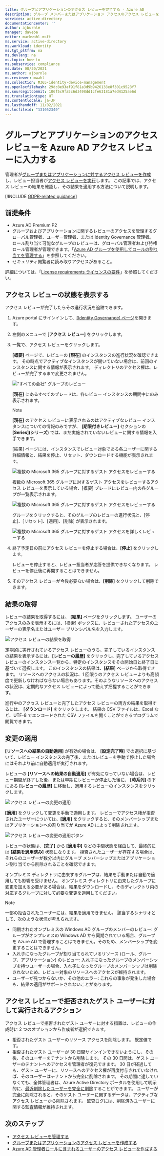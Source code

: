 ```yaml
---
title: グループとアプリケーションのアクセス レビューを完了する - Azure AD
description: グループ メンバーまたはアプリケーション アクセスのアクセス レビューを Azure Active Directory アクセス レビューに入力する方法について説明します。
services: active-directory
documentationcenter: ''
author: ajburnle
manager: daveba
editor: markwahl-msft
ms.service: active-directory
ms.workload: identity
ms.tgt_pltfrm: na
ms.devlang: na
ms.topic: how-to
ms.subservice: compliance
ms.date: 08/20/2021
ms.author: ajburnle
ms.reviewer: mwahl
ms.collection: M365-identity-device-management
ms.openlocfilehash: 29dc8e93af91f81a3d9b9426138e8f301c9528f7
ms.sourcegitcommit: 106f5c9fa5c6d3498dd1cfe63181a7ed4125ae6d
ms.translationtype: HT
ms.contentlocale: ja-JP
ms.lasthandoff: 11/02/2021
ms.locfileid: "131052340"
---
```

# <a name="complete-an-access-review-of-groups-and-applications-in-azure-ad-access-reviews"></a>グループとアプリケーションのアクセス レビューを Azure AD アクセス レビューに入力する
 
管理者が[グループまたはアプリケーションに対するアクセス レビューを作成](create-access-review.md)し、レビュー担当者が[アクセス レビューを実行](perform-access-review.md)します。 この記事では、アクセス レビューの結果を確認し、その結果を適用する方法について説明します。
 
[!INCLUDE [GDPR-related guidance](../../../includes/gdpr-intro-sentence.md)]
 
## <a name="prerequisites"></a>前提条件
 
- Azure AD Premium P2
- グループおよびアプリケーションに関するレビューのアクセスを管理するグローバル管理者、ユーザー管理者、または Identity Governance 管理者。 ロール割り当て可能なグループのレビューは、グローバル管理者および特権ロール管理者が管理できます。「[Azure AD グループを使用してロールの割り当てを管理する](../roles/groups-concept.md)」を参照してください。
- セキュリティ閲覧者に読み取りアクセスがあること。
 
詳細については、「[License requirements ライセンスの要件](access-reviews-overview.md#license-requirements)」を参照してください。

 
## <a name="view-the-status-of-an-access-review"></a>アクセス レビューの状態を表示する
 
アクセス レビューが完了したらその進行状況を追跡できます。
 
1. Azure portal にサインインして、[[Identity Governance] ページ](https://portal.azure.com/#blade/Microsoft_AAD_ERM/DashboardBlade/)を開きます。
 
1. 左側のメニューで **[アクセス レビュー]** をクリックします。
 
1. 一覧で、アクセス レビューをクリックします。
 
 
    **[概要]** ページで、レビューの **[現在]** のインスタンスの進行状況を確認できます。 その時点でアクティブなインスタンスが開いていない場合は、前回のインスタンスに関する情報が表示されます。 ディレクトリのアクセス権は、レビューが完了するまで変更されません。
 
     !["すべての会社" グループのレビュー](./media/complete-access-review/all-company-group.png)
 
    **[現在]** にあるすべてのブレードは、各レビュー インスタンスの期間中にのみ表示されます。 
    > [!NOTE]
    > **[現在]** のアクセス レビューに表示されるのはアクティブなレビュー インスタンスについての情報のみですが、 **[期限付きレビュー]** セクションの **[Series]\(シリーズ\)** では、まだ実施されていないレビューに関する情報を入手できます。
 
    [結果] ページには、インスタンスでレビュー対象である各ユーザーに関する詳細情報と、結果を停止、リセット、ダウンロードする機能が表示されます。
 
    ![複数の Microsoft 365 グループに対するゲスト アクセスをレビューする](./media/complete-access-review/all-company-group-results.png)
 
    複数の Microsoft 365 グループに対するゲスト アクセスをレビューするアクセス レビューを表示している場合、[概要] ブレードにレビュー内の各グループが一覧表示されます。 
   
    ![複数の Microsoft 365 グループに対するゲスト アクセスをレビューする](./media/complete-access-review/review-guest-access-across-365-groups.png)
 
    グループをクリックすると、そのグループのレビューの進行状況と、[停止]、[リセット]、[適用]、[削除] が表示されます。
 
   ![複数の Microsoft 365 グループに対するゲスト アクセスを詳しくレビューする](./media/complete-access-review/progress-group-review.png)
 
1. 終了予定日の前にアクセス レビューを停止する場合は、**[停止]** をクリックします。
 
    レビューを停止すると、レビュー担当者が応答を提供できなくなります。 レビューを停止後に再開することはできません。
 
1. そのアクセス レビューが今後必要ない場合は、**[削除]** をクリックして削除できます。
 
## <a name="retrieve-the-results"></a>結果の取得
 
レビューの結果を取得するには、 **[結果]** ページをクリックします。 ユーザーのアクセスのみを表示するには、[検索] ボックスに、レビューされたアクセスのユーザーの表示名またはユーザー プリンシパル名を入力します。
 
![アクセス レビューの結果を取得](./media/complete-access-review/retrieve-results.png) 
 
 
定期的に実行されているアクセス レビューのうち、完了しているインスタンスの結果を表示するには、**[レビューの履歴]** をクリックし、完了しているアクセス レビューのインスタンス一覧から、特定のインスタンスをその開始日と終了日に基づいて選択します。 このインスタンスの結果は、**[結果]** ページから取得できます。 リソースへのアクセスの状況は、1 回限りのアクセス レビューよりも高頻度で更新しなければならない場合もあります。そのようなリソースへのアクセスの状況は、定期的なアクセス レビューによって絶えず把握することができます。
 
進行中のアクセス レビューと完了したアクセス レビューの両方の結果を取得するには、 **[ダウンロード]** をクリックします。 結果の CSV ファイルは、Excel など、UTF-8 でエンコードされた CSV ファイルを開くことができるプログラムで閲覧できます。


 

## <a name="apply-the-changes"></a>変更の適用
 
**[リソースへの結果の自動適用]** が有効の場合は、 **[設定完了時]** での選択に基づいて、レビュー インスタンスの完了後、またはレビューを手動で停止した場合にはそれより前に自動適用が実行されます。
 
レビューの **[リソースへの結果の自動適用]** が有効になっていない場合は、レビュー期間が終了した後、または早期にレビューが停止した後に、 **[時系列]** の下にある **[レビューの履歴]** に移動し、適用するレビューのインスタンスをクリックします。
 
![アクセス レビューの変更の適用](./media/complete-access-review/apply-changes.png)
 
**[適用]** をクリックして変更を手動で適用します。 レビューでアクセス権が拒否されたユーザーについては、**[適用]** をクリックすると、そのメンバーシップまたはアプリケーションへの割り当てが Azure AD によって削除されます。
 
![アクセス レビューの変更の適用ボタン](./media/complete-access-review/apply-changes-button.png)
 
レビューの状態は、**[完了]** から **[適用中]** などの中間状態を経由して、最終的には **[結果を適用済み]** 状態になります。 拒否されたユーザーが存在する場合は、それらのユーザーが数分以内にグループ メンバーシップまたはアプリケーション割り当てから削除されることを確認できます。
 
オンプレミス ディレクトリに由来するグループは、結果を手動または自動で適用しても影響を受けません。 オンプレミス ディレクトリに由来したグループに変更を加える必要がある場合は、結果をダウンロードし、そのディレクトリ内の対応するグループに対して必要な変更を適用してください。

> [!NOTE]
> 一部の拒否されたユーザーには、結果を適用できません。 該当するシナリオとして、次のような状況が考えられます。
> - 同期されたオンプレミスの Windows AD グループのメンバーのレビュー: グループがオンプレミスの Windows AD から同期されている場合、グループを Azure AD で管理することはできません。そのため、メンバーシップを変更することはできません。
> - 入れ子になったグループが割り当てられているリソース (ロール、グループ、アプリケーション) のレビュー: 入れ子になったグループのメンバーシップを持つユーザーの場合、入れ子になったグループのメンバーシップは削除されないため、レビュー対象のリソースへのアクセスが維持されます。
> - ユーザーが見つからないか、その他のエラー: これらの事象が発生した場合も、結果の適用がサポートされないことがあります。
 

## <a name="actions-taken-on-denied-guest-users-in-an-access-review"></a>アクセス レビューで拒否されたゲスト ユーザーに対して実行されるアクション
 
アクセス レビューで拒否されたゲスト ユーザーに対する措置は、レビューの作成時に 2 つのオプションから作成者が選択できます。 
 - 拒否されたゲスト ユーザーのリソース アクセスを削除します。 既定値です。
 - 拒否されたゲスト ユーザーが 30 日間サインインできないようにし、その後、そのユーザーをテナントから削除します。 その 30 日間は、ゲスト ユーザーのテナントへのアクセスを管理者が復元できます。 30 日が経過しても、ゲスト ユーザーに、リソースへのアクセス権が再度付与されていなければ、そのユーザーはテナントから完全に削除されます。 その期間に達していなくても、全体管理者は、Azure Active Directory ポータルを使用して明示的に、[最近削除したユーザーを完全に削除](../fundamentals/active-directory-users-restore.md)することができます。 ユーザーが完全に削除されると、そのゲスト ユーザーに関するデータは、アクティブなアクセス レビューから削除されます。 監査ログには、削除済みユーザーに関する監査情報が維持されます。


## <a name="next-steps"></a>次のステップ
 
- [アクセス レビューを管理する](manage-access-review.md) 
- [グループまたはアプリケーションのアクセス レビューを作成する](create-access-review.md)
- [Azure AD 管理者ロールに含まれるユーザーのアクセス レビューを作成する](../privileged-identity-management/pim-create-azure-ad-roles-and-resource-roles-review.md)

